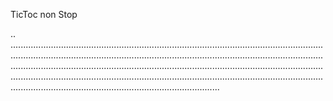 TicToc non Stop

..
...................................................................................................................................................................................................................................................................................................................................................................................................................................................................................................................................................................................................